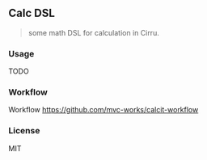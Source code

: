 
Calc DSL
----

> some math DSL for calculation in Cirru.

### Usage

TODO

### Workflow

Workflow https://github.com/mvc-works/calcit-workflow

### License

MIT
